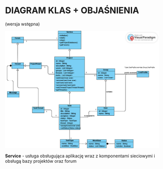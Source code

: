 # DIAGRAM KLAS + OBJAŚNIENIA
(wersja wstępna)

![Alt text](DiagramKlasMetody.png)

**Service** 	- usługa obsługująca aplikację wraz z komponentami sieciowymi i obsługą bazy projektów oraz forum 

